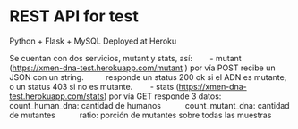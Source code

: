 # REST API for test


Python + Flask + MySQL
Deployed at Heroku


Se cuentan con dos servicios, mutant y stats, así:        - mutant (https://xmen-dna-test.herokuapp.com/mutant ) por vía POST recibe un JSON con un string.          responde un status 200 ok si el ADN es mutante, o un status 403 si no es mutante.        - stats (https://xmen-dna-test.herokuapp.com/stats) por vía GET responde 3 datos:          count_human_dna: cantidad de humanos
          count_mutant_dna: cantidad de mutantes
          ratio: porción de mutantes sobre todas las muestras